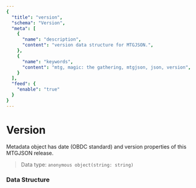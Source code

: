 ```yaml
---
{
  "title": "version",
  "schema": "Version",
  "meta": [
    {
      "name": "description",
      "content": "version data structure for MTGJSON.",
    },
    {
      "name": "keywords",
      "content": "mtg, magic: the gathering, mtgjson, json, version",
    }
  ],
  "feed": {
    "enable": "true"
  }
}
---
```


# Version

Metadata object has date (OBDC standard) and version properties of this MTGJSON release.

> Data type: `anonymous object(string: string)`  

### Data Structure

<Documentation/>
